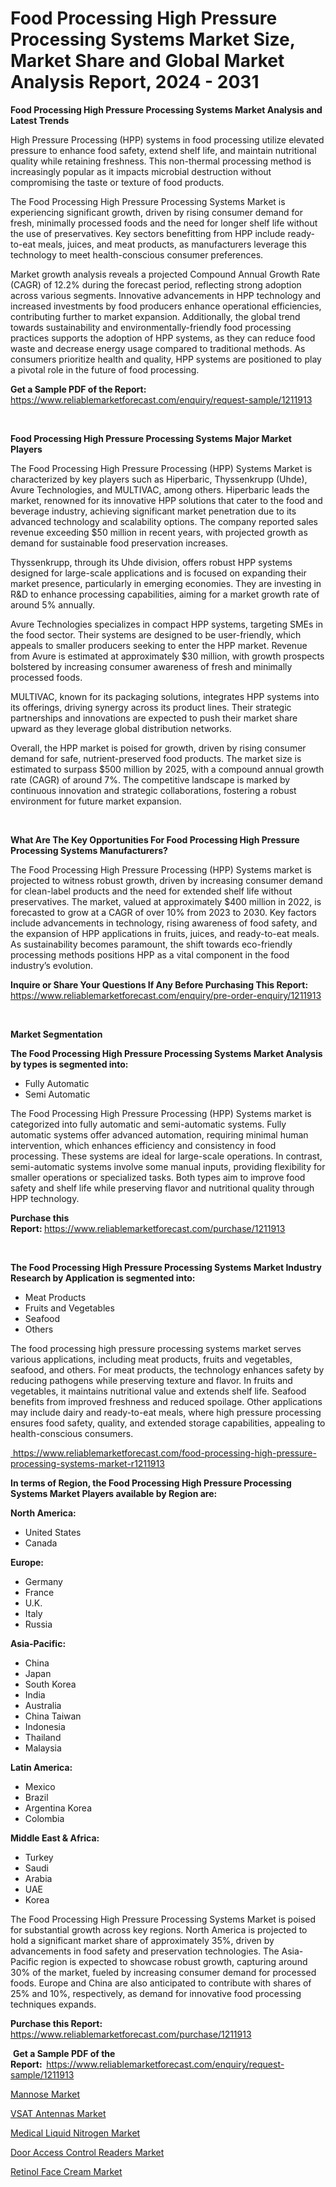 <p><h1>Food Processing High Pressure Processing Systems Market Size, Market Share and Global Market Analysis Report, 2024 - 2031</h1></p><p><strong>Food Processing High Pressure Processing Systems Market Analysis and Latest Trends</strong></p>
<p><p>High Pressure Processing (HPP) systems in food processing utilize elevated pressure to enhance food safety, extend shelf life, and maintain nutritional quality while retaining freshness. This non-thermal processing method is increasingly popular as it impacts microbial destruction without compromising the taste or texture of food products. </p><p>The Food Processing High Pressure Processing Systems Market is experiencing significant growth, driven by rising consumer demand for fresh, minimally processed foods and the need for longer shelf life without the use of preservatives. Key sectors benefitting from HPP include ready-to-eat meals, juices, and meat products, as manufacturers leverage this technology to meet health-conscious consumer preferences. </p><p>Market growth analysis reveals a projected Compound Annual Growth Rate (CAGR) of 12.2% during the forecast period, reflecting strong adoption across various segments. Innovative advancements in HPP technology and increased investments by food producers enhance operational efficiencies, contributing further to market expansion. Additionally, the global trend towards sustainability and environmentally-friendly food processing practices supports the adoption of HPP systems, as they can reduce food waste and decrease energy usage compared to traditional methods. As consumers prioritize health and quality, HPP systems are positioned to play a pivotal role in the future of food processing.</p></p>
<p><strong>Get a Sample PDF of the Report:&nbsp;</strong> <a href="https://www.reliablemarketforecast.com/enquiry/request-sample/1211913?utm_campaign=1080&utm_medium=2&utm_source=Github&utm_content=ia&utm_term=06102024&utm_id=food-processing-high-pressure-processing-systems">https://www.reliablemarketforecast.com/enquiry/request-sample/1211913</a></p>
<p>&nbsp;</p>
<p><strong>Food Processing High Pressure Processing Systems Major Market Players</strong></p>
<p><p>The Food Processing High Pressure Processing (HPP) Systems Market is characterized by key players such as Hiperbaric, Thyssenkrupp (Uhde), Avure Technologies, and MULTIVAC, among others. Hiperbaric leads the market, renowned for its innovative HPP solutions that cater to the food and beverage industry, achieving significant market penetration due to its advanced technology and scalability options. The company reported sales revenue exceeding $50 million in recent years, with projected growth as demand for sustainable food preservation increases.</p><p>Thyssenkrupp, through its Uhde division, offers robust HPP systems designed for large-scale applications and is focused on expanding their market presence, particularly in emerging economies. They are investing in R&D to enhance processing capabilities, aiming for a market growth rate of around 5% annually.</p><p>Avure Technologies specializes in compact HPP systems, targeting SMEs in the food sector. Their systems are designed to be user-friendly, which appeals to smaller producers seeking to enter the HPP market. Revenue from Avure is estimated at approximately $30 million, with growth prospects bolstered by increasing consumer awareness of fresh and minimally processed foods.</p><p>MULTIVAC, known for its packaging solutions, integrates HPP systems into its offerings, driving synergy across its product lines. Their strategic partnerships and innovations are expected to push their market share upward as they leverage global distribution networks.</p><p>Overall, the HPP market is poised for growth, driven by rising consumer demand for safe, nutrient-preserved food products. The market size is estimated to surpass $500 million by 2025, with a compound annual growth rate (CAGR) of around 7%. The competitive landscape is marked by continuous innovation and strategic collaborations, fostering a robust environment for future market expansion.</p></p>
<p>&nbsp;</p>
<p><strong>What Are The Key Opportunities For Food Processing High Pressure Processing Systems Manufacturers?</strong></p>
<p><p>The Food Processing High Pressure Processing (HPP) Systems market is projected to witness robust growth, driven by increasing consumer demand for clean-label products and the need for extended shelf life without preservatives. The market, valued at approximately $400 million in 2022, is forecasted to grow at a CAGR of over 10% from 2023 to 2030. Key factors include advancements in technology, rising awareness of food safety, and the expansion of HPP applications in fruits, juices, and ready-to-eat meals. As sustainability becomes paramount, the shift towards eco-friendly processing methods positions HPP as a vital component in the food industry’s evolution.</p></p>
<p><strong>Inquire or Share Your Questions If Any Before Purchasing This Report:</strong> <a href="https://www.reliablemarketforecast.com/enquiry/pre-order-enquiry/1211913?utm_campaign=1080&utm_medium=2&utm_source=Github&utm_content=ia&utm_term=06102024&utm_id=food-processing-high-pressure-processing-systems">https://www.reliablemarketforecast.com/enquiry/pre-order-enquiry/1211913</a></p>
<p>&nbsp;</p>
<p><strong>Market Segmentation</strong></p>
<p><strong>The Food Processing High Pressure Processing Systems Market Analysis by types is segmented into:</strong></p>
<p><ul><li>Fully Automatic</li><li>Semi Automatic</li></ul></p>
<p><p>The Food Processing High Pressure Processing (HPP) Systems market is categorized into fully automatic and semi-automatic systems. Fully automatic systems offer advanced automation, requiring minimal human intervention, which enhances efficiency and consistency in food processing. These systems are ideal for large-scale operations. In contrast, semi-automatic systems involve some manual inputs, providing flexibility for smaller operations or specialized tasks. Both types aim to improve food safety and shelf life while preserving flavor and nutritional quality through HPP technology.</p></p>
<p><strong>Purchase this Report:&nbsp;</strong><a href="https://www.reliablemarketforecast.com/purchase/1211913?utm_campaign=1080&utm_medium=2&utm_source=Github&utm_content=ia&utm_term=06102024&utm_id=food-processing-high-pressure-processing-systems">https://www.reliablemarketforecast.com/purchase/1211913</a></p>
<p>&nbsp;</p>
<p><strong>The Food Processing High Pressure Processing Systems Market Industry Research by Application is segmented into:</strong></p>
<p><ul><li>Meat Products</li><li>Fruits and Vegetables</li><li>Seafood</li><li>Others</li></ul></p>
<p><p>The food processing high pressure processing systems market serves various applications, including meat products, fruits and vegetables, seafood, and others. For meat products, the technology enhances safety by reducing pathogens while preserving texture and flavor. In fruits and vegetables, it maintains nutritional value and extends shelf life. Seafood benefits from improved freshness and reduced spoilage. Other applications may include dairy and ready-to-eat meals, where high pressure processing ensures food safety, quality, and extended storage capabilities, appealing to health-conscious consumers.</p></p>
<p><a href="https://www.reliablemarketforecast.com/food-processing-high-pressure-processing-systems-market-r1211913?utm_campaign=1080&utm_medium=2&utm_source=Github&utm_content=ia&utm_term=06102024&utm_id=food-processing-high-pressure-processing-systems">&nbsp;https://www.reliablemarketforecast.com/food-processing-high-pressure-processing-systems-market-r1211913</a></p>
<p><strong>In terms of Region, the Food Processing High Pressure Processing Systems Market Players available by Region are:</strong></p>
<p>
    <p> <strong> North America: </strong>
        <ul>
            <li>United States</li>
            <li>Canada</li>
        </ul>
        </p> 
    <p> <strong> Europe: </strong>
        <ul>
            <li>Germany</li>
            <li>France</li>
            <li>U.K.</li>
            <li>Italy</li>
            <li>Russia</li>
        </ul>
        </p> 
    <p> <strong> Asia-Pacific: </strong>
        <ul>
            <li>China</li>
            <li>Japan</li>
            <li>South Korea</li>
            <li>India</li>
            <li>Australia</li>
            <li>China Taiwan</li>
            <li>Indonesia</li>
            <li>Thailand</li>
            <li>Malaysia</li>
        </ul>
        </p> 
    <p> <strong> Latin America: </strong>
        <ul>
            <li>Mexico</li>
            <li>Brazil</li>
            <li>Argentina Korea</li>
            <li>Colombia</li>
        </ul>
        </p> 
    <p> <strong> Middle East & Africa: </strong>
        <ul>
            <li>Turkey</li>
            <li>Saudi</li>
            <li>Arabia</li>
            <li>UAE</li>
            <li>Korea</li>
        </ul>
    </p>
    </p>
<p><p>The Food Processing High Pressure Processing Systems Market is poised for substantial growth across key regions. North America is projected to hold a significant market share of approximately 35%, driven by advancements in food safety and preservation technologies. The Asia-Pacific region is expected to showcase robust growth, capturing around 30% of the market, fueled by increasing consumer demand for processed foods. Europe and China are also anticipated to contribute with shares of 25% and 10%, respectively, as demand for innovative food processing techniques expands.</p></p>
<p><strong>Purchase this Report: </strong><a href="https://www.reliablemarketforecast.com/purchase/1211913?utm_campaign=1080&utm_medium=2&utm_source=Github&utm_content=ia&utm_term=06102024&utm_id=food-processing-high-pressure-processing-systems">https://www.reliablemarketforecast.com/purchase/1211913</a></p>
<p>&nbsp;<strong>Get a Sample PDF of the Report:&nbsp;&nbsp;</strong><a href="https://www.reliablemarketforecast.com/enquiry/request-sample/1211913?utm_campaign=1080&utm_medium=2&utm_source=Github&utm_content=ia&utm_term=06102024&utm_id=food-processing-high-pressure-processing-systems">https://www.reliablemarketforecast.com/enquiry/request-sample/1211913</a></p>
<p><strong></strong></p>
<p><p><a href="https://www.linkedin.com/pulse/driving-forces-global-mannose-market-trends-applications-q3iwc?utm_campaign=1080&utm_medium=2&utm_source=Github&utm_content=ia&utm_term=06102024&utm_id=food-processing-high-pressure-processing-systems">Mannose Market</a></p><p><a href="https://issuu.com/reportprime-2/docs/vsat-antennas-market-size-2030.pptx_9440d88bfda5f7?utm_campaign=1080&utm_medium=2&utm_source=Github&utm_content=ia&utm_term=06102024&utm_id=food-processing-high-pressure-processing-systems">VSAT Antennas Market</a></p><p><a href="https://github.com/gdfhhhj/Market-Research-Report-List-6/blob/main/medical-liquid-nitrogen-market.md?utm_campaign=1080&utm_medium=2&utm_source=Github&utm_content=ia&utm_term=06102024&utm_id=food-processing-high-pressure-processing-systems">Medical Liquid Nitrogen Market</a></p><p><a href="https://issuu.com/reportprime-2/docs/door-access-control-readers-market-_7aafbabdfb25c7?utm_campaign=1080&utm_medium=2&utm_source=Github&utm_content=ia&utm_term=06102024&utm_id=food-processing-high-pressure-processing-systems">Door Access Control Readers Market</a></p><p><a href="https://www.linkedin.com/pulse/retinol-face-cream-market-revolution-size-share-emerging-ivgrc?utm_campaign=1080&utm_medium=2&utm_source=Github&utm_content=ia&utm_term=06102024&utm_id=food-processing-high-pressure-processing-systems">Retinol Face Cream Market</a></p></p>